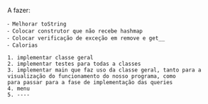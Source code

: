 A fazer: 
```
⁃ Melhorar toString 
⁃ Colocar construtor que não recebe hashmap 
⁃ Colocar verificação de exceção em remove e get__ 
⁃ Calorias
```

    1. implementar classe geral
    2. implementar testes para todas a classes
    3. implementar main que faz uso da classe geral, tanto para a visualização do funcionamento do nosso programa, como
    para passar para a fase de implementação das queries
    4. menu
    5. ----
